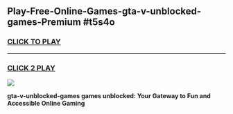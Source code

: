 
## Play-Free-Online-Games-gta-v-unblocked-games-Premium #t5s4o
<h3>
<a href="https://premium.freeplayer.one?title=gta-v-unblocked-games&ref=8M">CLICK TO PLAY</a></h3>
<hr>

<h3>
<a href="https://premium.freeplayer.one?title=gta-v-unblocked-games&ref=8M">CLICK 2 PLAY</a>
  
</h3>

<a href="https://premium.freeplayer.one?title=gta-v-unblocked-games&ref=8M"><img src="https://clearcache.store/games.png"></a>


**gta-v-unblocked-games games unblocked: Your Gateway to Fun and Accessible Online Gaming**
